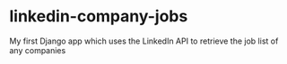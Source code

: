 linkedin-company-jobs
=====================

My first Django app which uses the LinkedIn API to retrieve the job list of any companies
